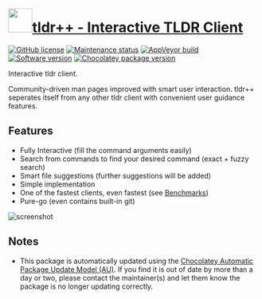 # [<img src="https://cdn.jsdelivr.net/gh/dgalbraith/chocolatey-packages@fbd93afdbed3586c5e8caccd8d16dc157139be9a/icons/tldr.png" width="48" height="48" />tldr++ - Interactive TLDR Client](<https://chocolatey.org/packages/tldr-plusplus>)

[![GitHub license](https://img.shields.io/github/license/isacikgoz/tldr)](https://github.com/isacikgoz/tldr/blob/LICENSE)
[![Maintenance status](https://img.shields.io/badge/maintained%3F-yes-green.svg)](https://gitHub.com/dgalbraith/chocolatey-packages/graphs/commit-activity)
[![AppVeyor build](https://img.shields.io/appveyor/ci/dgalbraith/chocolatey-packages)](https://ci.appveyor.com/project/dgalbraith/chocolatey-packages)
[![Software version](https://img.shields.io/badge/Source-0.6.1-blue.svg)](https://github.com/isacikgoz/tldr/releases/tag/v0.6.1)
[![Chocolatey package version](https://img.shields.io/chocolatey/v/tldr-plusplus?label=Chocolatey)](https://chocolatey.org/packages/tldr-plusplus)

Interactive tldr client.

Community-driven man pages improved with smart user interaction.  tldr++ seperates itself from any other tldr client with convenient user guidance features.

## Features

* Fully Interactive (fill the command arguments easily)
* Search from commands to find your desired command (exact + fuzzy search)
* Smart file suggestions (further suggestions will be added)
* Simple implementation
* One of the fastest clients, even fastest (see [Benchmarks](https://github.com/isacikgoz/tldr/wiki/Benchmarks))
* Pure-go (even contains built-in git)

![screenshot](https://cdn.jsdelivr.net/gh/dgalbraith/chocolatey-packages@fbd93afdbed3586c5e8caccd8d16dc157139be9a/automatic/tldr-plusplus/screenshot.png)

## Notes

* This package is automatically updated using the [Chocolatey Automatic Package Update Model (AU)](https://github.com/majkinetor/au/blob/master/README.md).
  If you find it is out of date by more than a day or two, please contact the maintainer(s) and let them know the package is no longer updating correctly.
